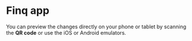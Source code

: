 # Finq app

You can preview the changes directly on your phone or tablet by scanning the **QR code** or use the iOS or Android emulators.
